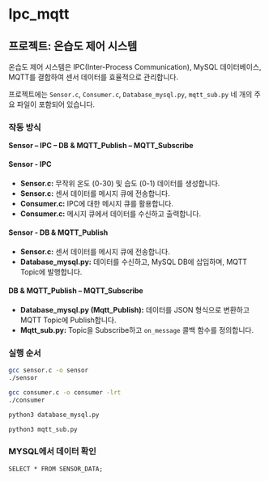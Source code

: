 # Ipc_mqtt

## 프로젝트: 온습도 제어 시스템

온습도 제어 시스템은 IPC(Inter-Process Communication), MySQL 데이터베이스, MQTT를 결합하여 센서 데이터를 효율적으로 관리합니다.

프로젝트에는 `Sensor.c`, `Consumer.c`, `Database_mysql.py`, `mqtt_sub.py` 네 개의 주요 파일이 포함되어 있습니다.

### 작동 방식
**Sensor – IPC – DB & MQTT_Publish – MQTT_Subscribe**

#### Sensor - IPC
- **Sensor.c:** 무작위 온도 (0-30) 및 습도 (0-1) 데이터를 생성합니다.
- **Sensor.c:** 센서 데이터를 메시지 큐에 전송합니다.
- **Consumer.c:** IPC에 대한 메시지 큐를 활용합니다.
- **Consumer.c:** 메시지 큐에서 데이터를 수신하고 출력합니다.

#### Sensor - DB & MQTT_Publish
- **Sensor.c:** 센서 데이터를 메시지 큐에 전송합니다.
- **Database_mysql.py:** 데이터를 수신하고, MySQL DB에 삽입하며, MQTT Topic에 발행합니다.

#### DB & MQTT_Publish – MQTT_Subscribe
- **Database_mysql.py (Mqtt_Publish):** 데이터를 JSON 형식으로 변환하고 MQTT Topic에 Publish합니다.
- **Mqtt_sub.py:** Topic을 Subscribe하고 `on_message` 콜백 함수를 정의합니다.

### 실행 순서
```bash
gcc sensor.c -o sensor
./sensor

gcc consumer.c -o consumer -lrt
./consumer

python3 database_mysql.py

python3 mqtt_sub.py
```

### MYSQL에서 데이터 확인
```mysql
SELECT * FROM SENSOR_DATA;
```
